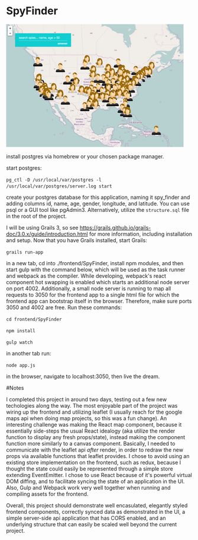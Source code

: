 # SpyFinder

![SpyFinder up and running](https://github.com/mkralla11/SpyFinder/raw/master/up_and_running.gif)




install postgres via homebrew or your chosen package manager.

start postgres:

`pg_ctl -D /usr/local/var/postgres -l /usr/local/var/postgres/server.log start`

create your postgres database for this application, naming it spy_finder and adding columns id, name, age, gender, longitude, and latitude. You can use psql or a GUI tool like pgAdmin3. Alternatively, utilize the `structure.sql` file in the root of the project.

I will be using Grails 3, so see https://grails.github.io/grails-doc/3.0.x/guide/introduction.html for more information, including installation and setup.
Now that you have Grails installed, start Grails:

`grails run-app`


in a new tab, cd into ./frontend/SpyFinder, install npm modules, and then start gulp with the command below, which will be used as the task runner and webpack as the compiler. While developing, webpack's react component hot swapping is enabled which starts an additional node server on port 4002. Additionally, a small node server is running to map all requests to 3050 for the frontend app to a single html file for which the frontend app can bootstrap itself in the browser. Therefore, make sure ports 3050 and 4002 are free. Run these commands:

`cd frontend/SpyFinder`

`npm install`

`gulp watch`

in another tab run:

`node app.js`

in the browser, navigate to localhost:3050, then live the dream.


#Notes

I completed this project in around two days, testing out a few new techologies along the way. The most enjoyable part of the project was wiring up the frontend and utilizing leaflet (I usually reach for the google maps api when doing map projects, so this was a fun change). An interesting challenge was making the React map component, because it essentially side-steps the usual React idealogy (aka utilize the render function to display any fresh props/state), instead making the component function more similarly to a canvas component. Basically, I needed to communicate with the leaflet api *after* render, in order to redraw the new props via available functions that leaflet provides. I chose to avoid using an existing store implementation on the frontend, such as redux, because I thought the state could easily be represented through a simple store extending EventEmitter. I chose to use React because of it's powerful virtual DOM diffing, and to facilitate syncing the state of an application in the UI. Also, Gulp and Webpack work very well together when running and compiling assets for the frontend.

Overall, this project should demonstrate well encasulated, elegantly styled frontend components, correctly synced data as demonstrated in the UI, a simple server-side api application that has CORS enabled, and an underlying structure that can easily be scaled well beyond the current project.

